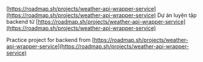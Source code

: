 [https://roadmap.sh/projects/weather-api-wrapper-service](https://roadmap.sh/projects/weather-api-wrapper-service)
Dự án luyện tập backend từ [https://roadmap.sh/projects/weather-api-wrapper-service](https://roadmap.sh/projects/weather-api-wrapper-service)

Practice project for backend from [https://roadmap.sh/projects/weather-api-wrapper-service](https://roadmap.sh/projects/weather-api-wrapper-service)
